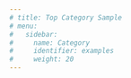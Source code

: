 ```yaml
---
# title: Top Category Sample
# menu:
#   sidebar:
#     name: Category
#     identifier: examples
#     weight: 20
---
```

